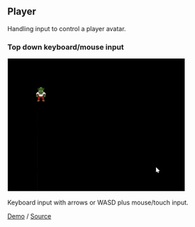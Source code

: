 ## Player

Handling input to control a player avatar.

### Top down keyboard/mouse input

![Player input example](/assets/player-input.gif)

Keyboard input with arrows or WASD plus mouse/touch input.

[Demo](top-down.html) / [Source](https://github.com/DannyT/phaser3-my-examples/blob/master/player/top-down.html)
